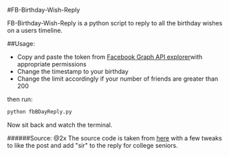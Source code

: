 #FB-Birthday-Wish-Reply

FB-Birthday-Wish-Reply is a python script to reply to all the birthday wishes on a users timeline.

##Usage:

*  Copy and paste the token from [Facebook Graph API explorer](https://developers.facebook.com/tools/explorer/)with appropriate permissions 
*  Change the timestamp to your birthday
*  Change the limit accordingly if your number of friends are greater than 200

then run:

```bash
python fbBDayReply.py
```

Now sit back and watch the terminal.

######Source: @2x The source code is taken from [here](http://www.quora.com/What-are-the-best-Python-scripts-youve-ever-written/answer/Akshit-Khurana) with a few tweaks to like the post and add "sir" to the reply for college seniors.